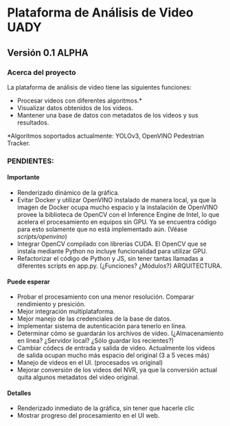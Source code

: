 # Plataforma de Análisis de Video UADY

## Versión 0.1 ALPHA

### Acerca del proyecto
La plataforma de análisis de video tiene las siguientes funciones:

- Procesar videos con diferentes algoritmos.*
- Visualizar datos obtenidos de los videos.
- Mantener una base de datos con metadatos de los videos y sus resultados.

*Algoritmos soportados actualmente: YOLOv3, OpenVINO Pedestrian Tracker.

### PENDIENTES:

#### Importante 
- Renderizado dinámico de la gráfica.
- Evitar Docker y utilizar OpenVINO instalado de manera local, ya que la imagen de Docker ocupa mucho espacio y la
instalación de OpenVINO provee la biblioteca de OpenCV con el Inference Engine de Intel, lo que acelera el procesamiento
en equipos sin GPU. Ya se encuentra código para esto solamente que no está implementado aún. (Véase *scripts/openvino*)
- Integrar OpenCV compilado con librerías CUDA. El OpenCV que se instala mediante Python no incluye funcionalidad para
utilizar GPU.
- Refactorizar el código de Python y JS, sin tener tantas llamadas a diferentes scripts en app.py. (¿Funciones? ¿Módulos?)
ARQUITECTURA.

#### Puede esperar
- Probar el procesamiento con una menor resolución. Comparar rendimiento y presición.
- Mejor integración multiplataforma. 
- Mejor manejo de las credenciales de la base de datos.
- Implementar sistema de autenticación para tenerlo en línea.
- Determinar cómo se guardarán los archivos de video. (¿Almacenamiento en línea? ¿Servidor local? 
¿Sólo guardar los recientes?)
- Cambiar códecs de entrada y salida de video. Actualmente los videos de salida ocupan mucho más espacio del original
(3 a 5 veces más)
- Manejo de videos en el UI. (procesados vs original)
- Mejorar conversión de los videos del NVR, ya que la conversión actual quita algunos metadatos del video original.

#### Detalles
- Renderizado inmediato de la gráfica, sin tener que hacerle clic
- Mostrar progreso del procesamiento en el UI web.



